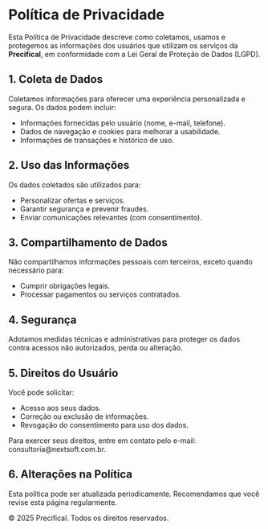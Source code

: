 <!DOCTYPE html>
<html lang="pt-BR">

  <h1>Política de Privacidade</h1>

  <p>Esta Política de Privacidade descreve como coletamos, usamos e protegemos as informações dos usuários que utilizam os serviços da <strong>Precifical</strong>, em conformidade com a Lei Geral de Proteção de Dados (LGPD).</p>

  <h2>1. Coleta de Dados</h2>
  <p>Coletamos informações para oferecer uma experiência personalizada e segura. Os dados podem incluir:</p>
  <ul>
    <li>Informações fornecidas pelo usuário (nome, e-mail, telefone).</li>
    <li>Dados de navegação e cookies para melhorar a usabilidade.</li>
    <li>Informações de transações e histórico de uso.</li>
  </ul>

  <h2>2. Uso das Informações</h2>
  <p>Os dados coletados são utilizados para:</p>
  <ul>
    <li>Personalizar ofertas e serviços.</li>
    <li>Garantir segurança e prevenir fraudes.</li>
    <li>Enviar comunicações relevantes (com consentimento).</li>
  </ul>

  <h2>3. Compartilhamento de Dados</h2>
  <p>Não compartilhamos informações pessoais com terceiros, exceto quando necessário para:</p>
  <ul>
    <li>Cumprir obrigações legais.</li>
    <li>Processar pagamentos ou serviços contratados.</li>
  </ul>

  <h2>4. Segurança</h2>
  <p>Adotamos medidas técnicas e administrativas para proteger os dados contra acessos não autorizados, perda ou alteração.</p>

  <h2>5. Direitos do Usuário</h2>
  <p>Você pode solicitar:</p>
  <ul>
    <li>Acesso aos seus dados.</li>
    <li>Correção ou exclusão de informações.</li>
    <li>Revogação do consentimento para uso dos dados.</li>
  </ul>
  <p>Para exercer seus direitos, entre em contato pelo e-mail: consultoria@nextsoft.com.br</a>.</p>

  <h2>6. Alterações na Política</h2>
  <p>Esta política pode ser atualizada periodicamente. Recomendamos que você revise esta página regularmente.</p>

  <footer>
    &copy; 2025 Precifical. Todos os direitos reservados.
  </footer>
</body>
</html>
